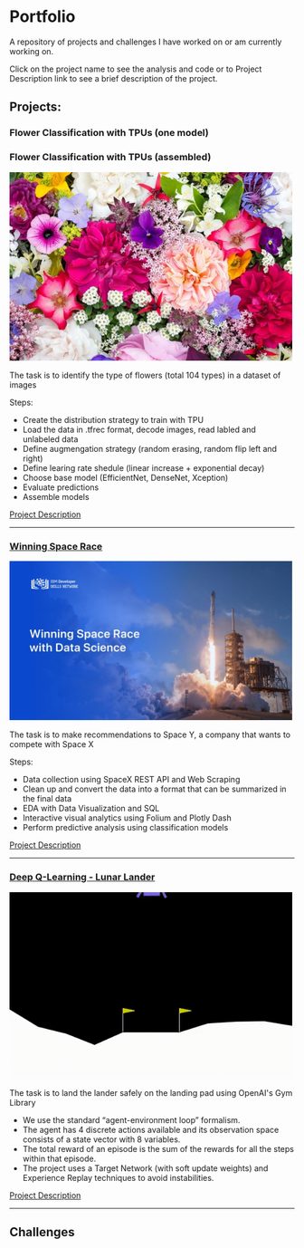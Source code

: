 # Portfolio

A repository of projects and challenges I have worked on or am currently working on.

Click on the project name to see the analysis and code or to Project Description link to see a brief description of the project.

## Projects:

### Flower Classification with TPUs (one model)
### Flower Classification with TPUs (assembled)

   <img src="https://github.com/Nazalekser/portfolio/blob/main/Projects/Flower Classification with TPUs/images/flowers.jpg" width="500">

The task is to identify the type of flowers (total 104 types) in a dataset of images
    
Steps:
* Create the distribution strategy to train with TPU
* Load the data in .tfrec format, decode images, read labled and unlabeled data
* Define augmengation strategy (random erasing, random flip left and right)
* Define learing rate shedule (linear increase + exponential decay)
* Choose base model (EfficientNet, DenseNet, Xception)
* Evaluate predictions
* Assemble models

[Project Description]()
   
---

### [Winning Space Race](https://docs.google.com/presentation/d/1DRCCmKFTf5TxLaYAUW6bv3_el0f9WQzFUWUNY41vrP0/edit?usp=drive_link)
   
  <img src="https://github.com/Nazalekser/portfolio/blob/main/Projects/Winning%20Space%20Race/My%20presentation.jpg" width="500">

The task is to make recommendations to Space Y, a company that wants to compete with Space X

Steps:
* Data collection using SpaceX REST API and Web Scraping
* Clean up and convert the data into a format that can be summarized in the final data
* EDA with Data Visualization and SQL
* Interactive visual analytics using Folium and Plotly Dash
* Perform predictive analysis using classification models

[Project Description](https://github.com/Nazalekser/portfolio/blob/main/Projects/Winning%20Space%20Race/Readme.md)

---

### [Deep Q-Learning - Lunar Lander](https://github.com/Nazalekser/portfolio/blob/main/Projects/Luna_Lander_Project/Lunar_Lander.ipynb)

   <img src="https://github.com/Nazalekser/portfolio/blob/main/Projects/Luna_Lander_Project/videos/lunar_lander.gif" width="500">

The task is to land the lander safely on the landing pad using OpenAI's Gym Library

* We use the standard “agent-environment loop” formalism.
* The agent has 4 discrete actions available and its observation space consists of a state vector with 8 variables.
* The total reward of an episode is the sum of the rewards for all the steps within that episode.
* The project uses a Target Network (with soft update weights) and Experience Replay techniques to avoid instabilities.

[Project Description](https://github.com/Nazalekser/portfolio/blob/main/Projects/Luna_Lander_Project/Readme.md)

---

## Challenges
